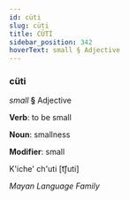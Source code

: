 ```yaml
---
id: cüti
slug: cüti
title: CÜTİ
sidebar_position: 342
hoverText: small § Adjective
---
```


### cüti

*small* **§** Adjective

**Verb**: to be small

**Noun**: smallness

**Modifier**: small

K'iche' ch'uti [t͡ʃuti]

*Mayan Language Family*